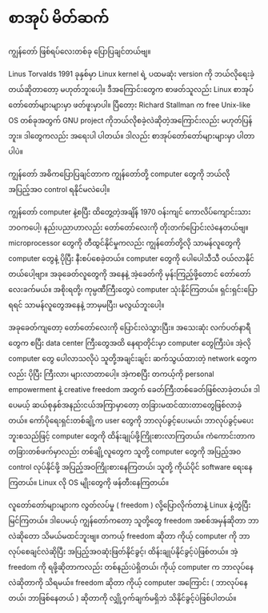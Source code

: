 # စာအုပ် မိတ်ဆက်

ကျွန်တော် ဖြစ်ရပ်လေးတစ်ခု ပြောပြချင်တယ်ဗျ။

Linus Torvalds 1991 ခုနှစ်မှာ Linux kernel ရဲ့ ပထမဆုံး version ကို ဘယ်လိုရေးခဲ့တယ်ဆိုတာတော့ မဟုတ်ဘူးပေါ့။ ဒီအကြောင်းတွေက စာဖတ်သူလည်း Linux စာအုပ်တော်တော်များများမှာ ဖတ်ဖူးမှာပါ။ ပြီတော့း Richard Stallman က free Unix-like OS တစ်ခုအတွက် GNU project ကိုဘယ်လိုစခဲ့လဲဆိုတဲ့အကြောင်းလည်း မဟုတ်ပြန်ဘူး။ ဒါတွေကလည်း အရေးပါ ပါတယ်။ ဒါလည်း စာအုပ်တော်တော်များများမှာ ပါတာပါပဲ။

ကျွန်တော် အဓိကပြောပြချင်တာက ကျွန်တော်တို့ computer တွေကို ဘယ်လို အပြည့်အဝ control ရနိုင်မလဲပေါ့။

ကျွန်တော် computer နဲ့စပြီး ထိတွေ့တဲ့အချိန် 1970 ဝန်းကျင် ကောလိပ်ကျောင်းသားဘဝကပေါ့၊ နည်းပညာဟာလည်း တော်တော်လေးကို တိုးတက်ပြောင်းလဲနေတယ်ဗျ။ microprocessor တွေကို တီထွင်နိုင်မှုကလည်း ကျွန်တော်တို့လို သာမန်လူတွေကို computer တွေနဲ့ ပိုပြီး နီးစပ်စေခဲ့တယ်။ computer တွေကို ပေါပေါသီသီ ဝယ်လာနိုင်တယ်ပေါ့ဗျာ။ အခုခေတ်လူတွေကို အနေနဲ့ အဲ့ခေတ်ကို မှန်းကြည့်ဖို့တောင် တော်တော်လေးခက်မယ်။ အစိုးရတို့၊ ကုမ္ပဏီကြီးတွေပဲ computer သုံးနိုင်ကြတယ်။ ရှင်းရှင်းပြောရရင် သာမန်လူတွေအနေနဲ့ ဘာမှမပြီး၊ မလွယ်ဘူးပေါ့။

အခုခေတ်ကျတော့ တော်တော်လေးကို ပြောင်းလဲသွားပြီး။ အသေးဆုံး လက်ပတ်နာရီတွေက စပြီး data center ကြီးတွေအထိ နေရာတိုင်းမှာ computer တွေကြီးပဲ။ အဲ့လို computer တွေ ပေါလာသလိုပဲ သူတို့အချင်းချင်း ဆက်သွယ်ထားတဲ့ network တွေကလည်း ပိုပြီး ကြီးလာ၊ များလာတာပေါ့။ အဲ့ကစပြီး တကယ့်ကို personal empowerment နဲ့ creative freedom အတွက် ခေတ်ကြီးတစ်ခေတ်ဖြစ်လာခဲ့တယ်။ ဒါပေမယ့် ဆယ်စုနှစ်အနည်းငယ်အကြာမှာတော့ တခြားမထင်ထားတာတွေဖြစ်လာခဲ့တယ်။ ကော်ပိုရေးရှင်းတစ်ချို့က user တွေကို ဘာလုပ်ခွင့်ပေးမယ်၊ ဘာလုပ်ခွင့်မပေးဘူးစသည်ဖြင့် computer တွေကို ထိန်းချုပ်ဖို့ကြိုးစားလာကြတယ်။ ကံကောင်းတာက တခြားတစ်ဖက်မှာလည်း တစ်ချို့လူတွေက သူတို့ computer တွေကို အပြည့်အဝ control လုပ်နိုင်ဖို့ အပြည့်အဝကြိုးစားနေကြတယ်၊ သူတို့ ကိုယ်ပိုင် software ရေးနေကြတယ်။ Linux လို OS မျိုးတွေကို ဖန်တီးနေကြတယ်။

လူတော်တော်များများက လွတ်လပ်မှု \( freedom \) လို့ပြောလိုက်တာနဲ့ Linux နဲ့တွဲပြီးမြင်ကြတယ်။ ဒါပေမယ့် ကျွန်တော်ကတော့ သူတို့တွေ freedom အစစ်အမှန်ဆိုတာ ဘာလဲဆိုတော သိမယ်မထင်ဘူးဗျ။ တကယ့် freedom ဆိုတာ ကိုယ့် computer ကို ဘာလုပ်စေချင်လဲဆိုပြီး အပြည့်အဝဆုံးဖြတ်နိုင်ခွင့်၊  ထိန်းချုပ်နိုင်ခွင့်ပဲဖြစ်တယ်။ အဲ့ freedom ကို ရဖို့ဆိုတာကလည်း တစ်နည်းပဲရှိတယ်၊ ကိုယ့် computer က ဘာလုပ်နေလဲဆိုတာကို သိရမယ်။ freedom ဆိုတာ ကိုယ့် computer အကြောင်း \( ဘာလုပ်နေတယ်၊ ဘာဖြစ်နေတယ် \) ဆိုတာကို လျှို့ဝှက်ချက်မရှိဘဲ သိနိုင်ခွင့်ပဲဖြစ်ပါတယ်။





